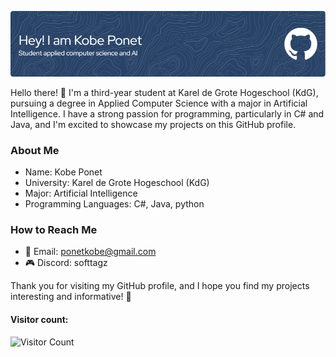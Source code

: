 
![Header](./github-header-image.png)

Hello there! 👋 I'm a third-year student at Karel de Grote Hogeschool (KdG), pursuing a degree in Applied Computer Science with a major in Artificial Intelligence. I have a strong passion for programming, particularly in C# and Java, and I'm excited to showcase my projects on this GitHub profile.

### About Me
- Name: Kobe Ponet
- University: Karel de Grote Hogeschool (KdG)
- Major: Artificial Intelligence
- Programming Languages: C#, Java, python

### How to Reach Me

- 📧 Email: ponetkobe@gmail.com
- 🎮 Discord: softtagz

Thank you for visiting my GitHub profile, and I hope you find my projects interesting and informative! 🚀


#### Visitor count:
![Visitor Count](https://profile-counter.glitch.me/softtagz-sys/count.svg)

